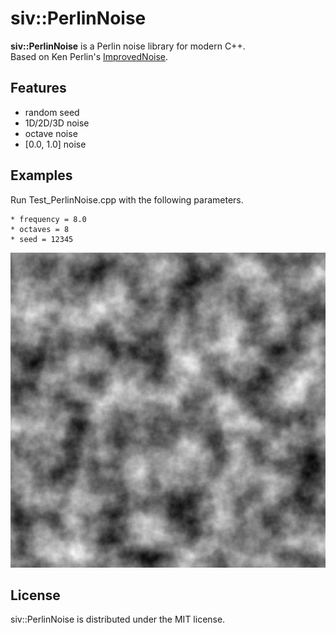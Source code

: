 # siv::PerlinNoise
**siv::PerlinNoise** is a Perlin noise library for modern C++.  
Based on Ken Perlin's [ImprovedNoise](<http://mrl.nyu.edu/~perlin/noise/>).

## Features
* random seed
* 1D/2D/3D noise
* octave noise
* [0.0, 1.0] noise

## Examples
Run Test_PerlinNoise.cpp with the following parameters.
```
* frequency = 8.0
* octaves = 8
* seed = 12345
```

![noise](f8o8_12345.bmp)

## License
siv::PerlinNoise is distributed under the MIT license.
